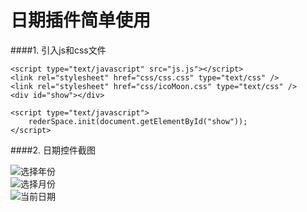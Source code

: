 # 日期插件简单使用

####1. 引入js和css文件
```
<script type="text/javascript" src="js.js"></script>
<link rel="stylesheet" href="css/css.css" type="text/css" />
<link rel="stylesheet" href="css/icoMoon.css" type="text/css" />
<div id="show"></div>

<script type="text/javascript">
    rederSpace.init(document.getElementById("show"));
</script>
```
####2. 日期控件截图

![选择年份](http://img.blog.csdn.net/20160730161447749)  
![选择月份](http://img.blog.csdn.net/20160730161526417)  
![当前日期](http://img.blog.csdn.net/20160730161727170)   
